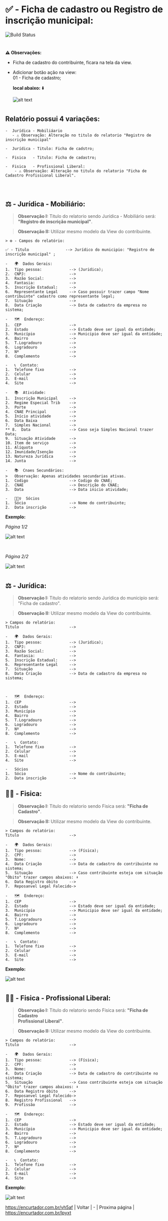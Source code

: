 # ✅ - Ficha de cadastro ou Registro de inscrição municipal:
![Build Status](https://travis-ci.org/joemccann/dillinger.svg?branch=master)
#
**⚠️    Observações:**
-   Ficha de cadastro do contribuinte, ficara na tela da view.  <br> 
-   Adicionar botão ação na view: <br> 
    01 - Ficha de cadastro; <br>

    **local abaixo:** ⬇️

    ![alt text](/Fotos/exemploview.png)
    <br>
#
##  Relatório possui 4 variações:<br>
    -  Jurídica - Mobiliáario
       - ⚠️ Observação: Alteração no titulo do relatorio "Registro de inscrição municipal" 

    -  Jurídica - Titulo: Ficha de cadstro;

    -  Fisica   - Titulo: Ficha de cadastro;

    -  Fisica   - Profissional Liberal: 
        - ⚠️ Observação: Alteração no titulo do relatorio "Ficha de Cadastro Profissional Liberal".

 <br>



#
## ⚖️ - Jurídica - Mobiliário:<br>
>   **Observação I:** Titulo do relatorio sendo Jurídica - Mobiliário será: **"Registro de inscrição municipal"**. <br>

>   **Observação II:** Utilizar mesmo modelo da View do contribuinte. 
```
> ⚙️ - Campos do relatório:

✅ - Titulo                --> Jurídico do municipio: "Registro de inscrição municipal" ;

-   🌍  Dados Gerais:
1.  Tipo pessoa:            --> (Juridica);
2.  CNPJ:                   --> 
3.  Razão Social:           --> 
4.  Fantasia:               --> 
5.  Inscrição Estadual:     --> 
6.  Representante Legal     --> Caso possuir trazer campo "Nome contribuinte" cadastro como representante legal;
7.  Situação                --> 
8.  Data Criação            --> Data de cadastro da empresa no sistema; 

-   🗺️  Endereço:
1.  CEP                     --> 
2.  Estado                  --> Estado deve ser igual da entidade;
3.  Município               --> Municipio deve ser igual da entidade; 
4.  Bairro                  -->
5.  T.Logradouro            -->
6.  Logradouro              -->
7.  Nº                      -->
8.  Complemento             -->

-   📞  Contato:
1.  Telefone fixo           --> 
2.  Celular                 -->
3.  E-mail                  -->
4.  Site                    -->

-   📚  Atividade:
1.  Inscrição Municipal     -->
2.  Regime Especial Trib    -->
3.  Porte                   -->
4.  CNAE Principal          -->
5.  Início atividade        -->
6.  Data Baixa              -->
7.  Simples Nacional        -->
** 8.  Data                 --> Caso seja Simples Nacional trazer Data;
9.  Situação Atividade      --> 
10. Item de serviço         -->
11. Alíquota                -->
12. Imunidade/Isenção       -->
13. Natureza Jurídica       -->
14. Junta                   -->

-   📚  Cnaes Secundários:
>   Observação: Apenas atividades secundarias ativas.
1.  Codigo                  --> Codigo do CNAE;
2.  CNAE                    --> Descrição do CNAE;
3.  Data                    --> Data inicio atividade;

-   🤵🏻‍♀️  Sócios
1.  Sócio                   --> Nome do contribuinte;
2.  Data inscrição          -->

```
**Exemplo:** <br>

_Página 1/2_ <br>

![alt text](/Fotos/pag01-mobi.png)

<br>

_Página 2/2_ <br>

![alt text](/Fotos/pag02-mobi.png)

#   

## ⚖️ - Jurídica:<br>
>   **Observação I:** Titulo do relatorio sendo Jurídica do municipio será: "Ficha de cadastro". <br>

>   **Observação II:** Utilizar mesmo modelo da View do contribuinte. 
```
> Campos do relatório:
Titulo                      --> 

-   🌍  Dados Gerais:
1.  Tipo pessoa:            --> (Juridica);
2.  CNPJ:                   --> 
3.  Razão Social:           --> 
4.  Fantasia:               --> 
5.  Inscrição Estadual:     --> 
6.  Representante Legal     -->
7.  Situação                --> 
8.  Data Criação            --> Data de cadastro da empresa no sistema; 



-   🗺️  Endereço:
1.  CEP                     --> 
2.  Estado                  --> 
3.  Município               --> 
4.  Bairro                  -->
5.  T.Logradouro            -->
6.  Logradouro              -->
7.  Nº                      -->
8.  Complemento             -->

-   📞  Contato:
1.  Telefone fixo           --> 
2.  Celular                 -->
3.  E-mail                  -->
4.  Site                    -->

-   Sócios
1.  Sócio                   --> Nome do contribuinte;
2.  Data inscrição          -->

```
## 🙍🏻 - Fisica:<br>
>   **Observação I:** Titulo do relatorio sendo Fisica será: **"Ficha de Cadastro"**. <br>

>   **Observação II:** Utilizar mesmo modelo da View do contribuinte. 
```
> Campos do relatório:
Titulo                      --> 

-   🌍  Dados Gerais:
1.  Tipo pessoa:            --> (Física);
2.  CPF:                    --> 
3.  Nome:                   -->  
4.  Data Criação            --> Data de cadastro do contribuinte no sistema; 
5.  Situação                --> Caso contribuinte esteja com situação "Óbito" trazer campos abaixos: ⬇️
6.  Data Registro óbito     -->
7.  Reposanvel Legal Falecido->

-   🗺️  Endereço:
1.  CEP                     --> 
2.  Estado                  --> Estado deve ser igual da entidade;
3.  Município               --> Municipio deve ser igual da entidade; 
4.  Bairro                  -->
5.  T.Logradouro            -->
6.  Logradouro              -->
7.  Nº                      -->
8.  Complemento             -->

-   📞  Contato:
1.  Telefone fixo           --> 
2.  Celular                 -->
3.  E-mail                  -->
4.  Site                    -->
```
**Exemplo:** <br>

![alt text](/Fotos/FISICO.png)

#

## 🙍🏻 - Fisica - Profissional Liberal:<br>
>   **Observação I:** Titulo do relatorio sendo Fisica será: **"Ficha de Cadastro <br>  Profissional Liberal"**. <br>

>   **Observação II:** Utilizar mesmo modelo da View do contribuinte. 
```
> Campos do relatório:
Titulo                      --> 

-   🌍  Dados Gerais:
1.  Tipo pessoa:            --> (Física);
2.  CPF:                    --> 
3.  Nome:                   -->  
4.  Data Criação            --> Data de cadastro do contribuinte no sistema; 
5.  Situação                --> Caso contribuinte esteja com situação "Óbito" trazer campos abaixos: ⬇️
6.  Data Registro óbito     -->
7.  Reposanvel Legal Falecido->
8.  Registro Profissional   -->
9.  Profissão               -->

-   🗺️  Endereço:
1.  CEP                     --> 
2.  Estado                  --> Estado deve ser igual da entidade;
3.  Município               --> Municipio deve ser igual da entidade; 
4.  Bairro                  -->
5.  T.Logradouro            -->
6.  Logradouro              -->
7.  Nº                      -->
8.  Complemento             -->

-   📞  Contato:
1.  Telefone fixo           --> 
2.  Celular                 -->
3.  E-mail                  -->
4.  Site                    -->
```
**Exemplo:** <br>

![alt text](/Fotos/Profssional%20Lib.png)
<br>

<https://encurtador.com.br/vh5af> | Voltar | - | Proxima página | <https://encurtador.com.br/lpyxt>  